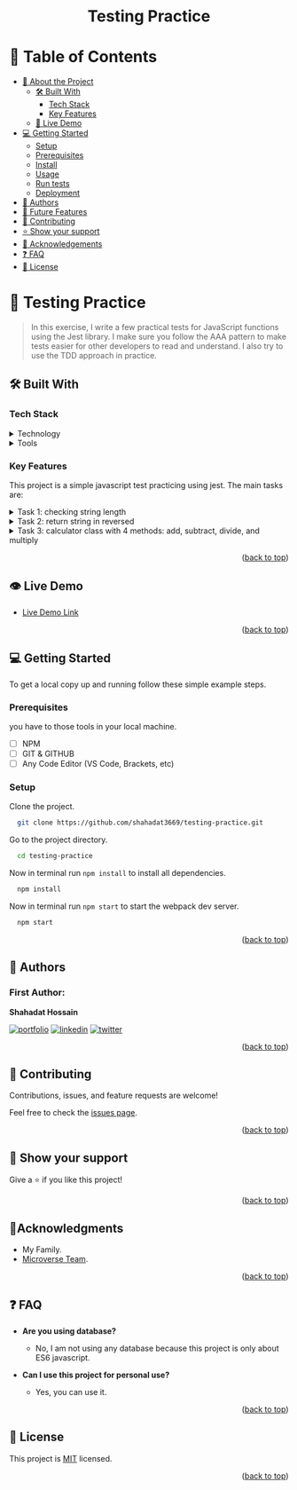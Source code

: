 <a name="readme-top"></a>

<div align="center">
  <h1><b>Testing Practice</b></h1>
</div>

# 📗 Table of Contents

- [📖 About the Project](#about-project)
  - [🛠 Built With](#built-with)
    - [Tech Stack](#tech-stack)
    - [Key Features](#key-features)
  - [🚀 Live Demo](#live-demo)
- [💻 Getting Started](#getting-started)
  - [Setup](#setup)
  - [Prerequisites](#prerequisites)
  - [Install](#install)
  - [Usage](#usage)
  - [Run tests](#run-tests)
  - [Deployment](#triangular_flag_on_post-deployment)
- [👥 Authors](#authors)
- [🔭 Future Features](#future-features)
- [🤝 Contributing](#contributing)
- [⭐️ Show your support](#support)
- [🔭 Acknowledgements](#acknowledgements)
- [❓ FAQ](#faq)
- [📝 License](#license)

<!-- PROJECT DESCRIPTION -->

# 🎯 Testing Practice<a name="about-project"></a>

> In this exercise, I write a few practical tests for JavaScript functions using the Jest library. I make sure you follow the AAA pattern to make tests easier for other developers to read and understand. I also try to use the TDD approach in practice.

## 🛠 Built With <a name="built-with"></a>

### Tech Stack <a name="tech-stack"></a>

<details>
  <summary>Technology</summary>
  <ul>
    <li>HTML</li>
    <li>CSS</li>
    <li>Javascript</li>
  </ul>
</details>

<details>
  <summary>Tools</summary>
  <ul>
    <li> VS Code</li>
    <li>GIT</li>
    <li>GITHUB</li>
  </ul>
</details>

<!-- Features -->

### Key Features <a name="key-features"></a>

This project is a simple javascript test practicing using jest. The main tasks are:

<details>
  <summary>Task 1: checking string length </summary>
  <ul>
    <li>Write a function stringLength(string) that takes any string as an argument and returns its characters count.</li>
    <li>Now write a test for this function.</li>
    <li>Next, expand your function to make it check if the string is at least 1 character long and not longer than 10 characters.</li>
    <li>Throw errors if those conditions are not met.</li>
    <li>Add tests for the new functionality.</li>
  </ul>
</details>

<details>
  <summary>Task 2: return string in reversed </summary>
  <ul>
    <li>Write a function reverseString(string) function. It should take a string as an argument and return it reversed.</li>
    <li>Write at least one test for this function.</li>
  </ul>
</details>

<details>
  <summary>Task 3: calculator class with 4 methods: add, subtract, divide, and multiply</summary>
  <ul>
    <li>Write a simple calculator class or object, which will have 4 methods: add, subtract, divide, and multiply.</li>
    <li>Write at least 3 tests for each of the calculator methods.</li>
    <li>Group tests for each method using describe() method.</li>
  </ul>
</details>

<p align="right">(<a href="#readme-top">back to top</a>)</p>

<!-- LIVE DEMO -->

## 👁 Live Demo <a name="live-demo"></a>

- [Live Demo Link](https://shahadat3669.github.io/testing-practice)

<p align="right">(<a href="#readme-top">back to top</a>)</p>

<!-- GETTING STARTED -->

## 💻 Getting Started <a name="getting-started"></a>

To get a local copy up and running follow these simple example steps.

### Prerequisites

you have to those tools in your local machine.

- [ ] NPM
- [ ] GIT & GITHUB
- [ ] Any Code Editor (VS Code, Brackets, etc)

### Setup

Clone the project.

```bash
  git clone https://github.com/shahadat3669/testing-practice.git
```

Go to the project directory.

```bash
  cd testing-practice
```

Now in terminal run `npm install` to install all dependencies.

```bash
  npm install
```

Now in terminal run `npm start` to start the webpack dev server.

```bash
  npm start
```

<p align="right">(<a href="#readme-top">back to top</a>)</p>

<!-- AUTHORS -->

## 👥 Authors <a name="authors"></a>

### First Author:

**Shahadat Hossain**

[![portfolio](https://img.shields.io/badge/my_portfolio-000?style=for-the-badge&logo=ko-fi&logoColor=white)](https://github.com/shahadat3669) [![linkedin](https://img.shields.io/badge/shahadat3669-0A66C2?style=for-the-badge&logo=linkedin&logoColor=white)](https://linkedin.com/in/shahadat3669) [![twitter](https://img.shields.io/badge/@shahadat3669-1DA1F2?style=for-the-badge&logo=twitter&logoColor=white)](https://twitter.com/shahadat3669)

<p align="right">(<a href="#readme-top">back to top</a>)</p>

<!-- CONTRIBUTING -->

## 🤝 Contributing <a name="contributing"></a>

Contributions, issues, and feature requests are welcome!

Feel free to check the [issues page](../../issues/).

<p align="right">(<a href="#readme-top">back to top</a>)</p>

<!-- SUPPORT -->

## 👋 Show your support <a name="support"></a>

Give a ⭐️ if you like this project!

<p align="right">(<a href="#readme-top">back to top</a>)</p>

<!-- ACKNOWLEDGEMENTS -->

## 🔭Acknowledgments <a name="acknowledgements"></a>

- My Family.
- [Microverse Team](https://www.microverse.org/).

<p align="right">(<a href="#readme-top">back to top</a>)</p>

<!-- FAQ (optional) -->

## ❓ FAQ <a name="faq"></a>

- **Are you using database?**

  - No, I am not using any database because this project is only about ES6 javascript.

- **Can I use this project for personal use?**

  - Yes, you can use it.

<p align="right">(<a href="#readme-top">back to top</a>)</p>

## 📝 License <a name="license"></a>

This project is [MIT](./LICENSE) licensed.

<p align="right">(<a href="#readme-top">back to top</a>)</p>
